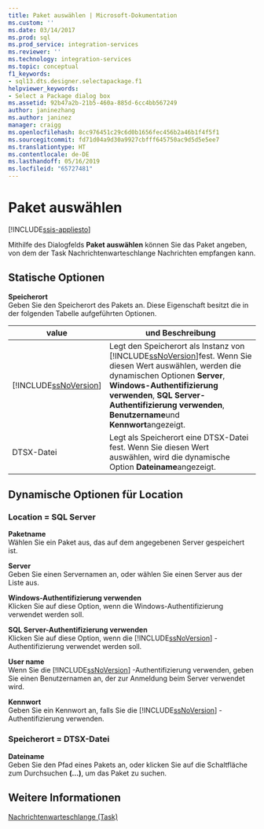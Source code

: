 ```yaml
---
title: Paket auswählen | Microsoft-Dokumentation
ms.custom: ''
ms.date: 03/14/2017
ms.prod: sql
ms.prod_service: integration-services
ms.reviewer: ''
ms.technology: integration-services
ms.topic: conceptual
f1_keywords:
- sql13.dts.designer.selectapackage.f1
helpviewer_keywords:
- Select a Package dialog box
ms.assetid: 92b47a2b-21b5-460a-885d-6cc4bb567249
author: janinezhang
ms.author: janinez
manager: craigg
ms.openlocfilehash: 8cc976451c29c6d0b1656fec456b2a46b1f4f5f1
ms.sourcegitcommit: fd71d04a9d30a9927cbfff645750ac9d5d5e5ee7
ms.translationtype: HT
ms.contentlocale: de-DE
ms.lasthandoff: 05/16/2019
ms.locfileid: "65727481"
---
```

# <a name="select-a-package"></a>Paket auswählen

[!INCLUDE[ssis-appliesto](../../includes/ssis-appliesto-ssvrpluslinux-asdb-asdw-xxx.md)]


  Mithilfe des Dialogfelds **Paket auswählen** können Sie das Paket angeben, von dem der Task Nachrichtenwarteschlange Nachrichten empfangen kann.  
  
## <a name="static-options"></a>Statische Optionen  
 **Speicherort**  
 Geben Sie den Speicherort des Pakets an. Diese Eigenschaft besitzt die in der folgenden Tabelle aufgeführten Optionen.  
  
|value|und Beschreibung|  
|-----------|-----------------|  
|[!INCLUDE[ssNoVersion](../../includes/ssnoversion-md.md)]|Legt den Speicherort als Instanz von [!INCLUDE[ssNoVersion](../../includes/ssnoversion-md.md)]fest. Wenn Sie diesen Wert auswählen, werden die dynamischen Optionen **Server**, **Windows-Authentifizierung verwenden**, **SQL Server-Authentifizierung verwenden**, **Benutzername**und **Kennwort**angezeigt.|  
|DTSX-Datei|Legt als Speicherort eine DTSX-Datei fest. Wenn Sie diesen Wert auswählen, wird die dynamische Option **Dateiname**angezeigt.|  
  
## <a name="location-dynamic-options"></a>Dynamische Optionen für Location  
  
### <a name="location--sql-server"></a>Location = SQL Server  
 **Paketname**  
 Wählen Sie ein Paket aus, das auf dem angegebenen Server gespeichert ist.  
  
 **Server**  
 Geben Sie einen Servernamen an, oder wählen Sie einen Server aus der Liste aus.  
  
 **Windows-Authentifizierung verwenden**  
 Klicken Sie auf diese Option, wenn die Windows-Authentifizierung verwendet werden soll.  
  
 **SQL Server-Authentifizierung verwenden**  
 Klicken Sie auf diese Option, wenn die [!INCLUDE[ssNoVersion](../../includes/ssnoversion-md.md)] -Authentifizierung verwendet werden soll.  
  
 **User name**  
 Wenn Sie die [!INCLUDE[ssNoVersion](../../includes/ssnoversion-md.md)] -Authentifizierung verwenden, geben Sie einen Benutzernamen an, der zur Anmeldung beim Server verwendet wird.  
  
 **Kennwort**  
 Geben Sie ein Kennwort an, falls Sie die [!INCLUDE[ssNoVersion](../../includes/ssnoversion-md.md)] -Authentifizierung verwenden.  
  
### <a name="location--dtsx-file"></a>Speicherort = DTSX-Datei  
 **Dateiname**  
 Geben Sie den Pfad eines Pakets an, oder klicken Sie auf die Schaltfläche zum Durchsuchen **(…)**, um das Paket zu suchen.  
  
## <a name="see-also"></a>Weitere Informationen  
 [Nachrichtenwarteschlange (Task)](../../integration-services/control-flow/message-queue-task.md)  
  
  
